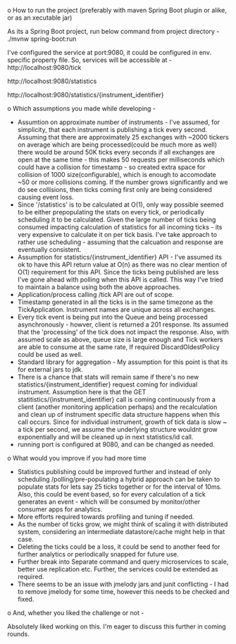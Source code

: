 o How to run the project (preferably with maven Spring Boot plugin or alike, or as an xecutable jar)

As its a Spring Boot project, run below command from project directory  -
./mvnw spring-boot:run

I've configured the service at port:9080, it could be configured in env. specific property file. So, services will be accessible at -
http://localhost:9080/tick

http://localhost:9080/statistics

http://localhost:9080/statistics/{instrument_identifier}

o Which assumptions you made while developing - 
- Assumtion on approximate number of instruments - I've assumed, for simplicity, that each instrument is publishing a tick every second. Assuming that there are approximately 25 exchanges with ~2000 tickers on average which are being processed(could be much more as well) there would be around 50K ticks every seconds if all exchanges are open at the same time - this makes 50 requests per milliseconds which could have a collision for timestamp - so created extra space for collision of 1000 size(configurable), which is enough to accomodate ~50 or more collisions coming. If the number grows significantly and we do see collisions, then ticks coming first only are being considered causing event loss.
- Since '/statistics' is to be calculated at O(1), only way possible seemed to be either prepopulating the stats on every tick, or periodically scheduling it to be calculated. Given the large number of ticks being consumed impacting calculation of statistics for all incoming ticks - its very expensive to calculate it on per tick basis. I've take approach to rather use scheduling - assuming that the calcuation and response are eventually consistent.
- Assumption for statistics/{instrument_identifier} API - I've assumed its ok to have this API return value at O(n) as there was no clear mention of O(1) requirement for this API. Since the ticks being published are less I've gone ahead with polling when this API is called. This way I've tried to maintain a balance using both the above approaches.
- Application/process calling /tick API are out of scope.
- Timestamp generated in all the ticks is in the same timezone as the TickApplication. Instrument names are unique across all exchanges.
- Every tick event is being put into the Queue and being processed asynchronously - howver, client is returned a 201 response. Its assumed that the 'processing' of the tick does not impact the response. Also, with assumed scale as above, queue size is large enough and Tick workers are able to consume at the same rate, If required DiscardOldestPolicy could be used as well.
- Standard library for aggregation - My assumption for this point is that its for external jars to jdk.
- There is a chance that stats will remain same if there's no new statistics/{instrument_identifier} request coming for individual instrument. Assumption here is that the GET statitistics/{instrument_identifier} call is coming continuously from a client (another monitoring application perhaps) and the recalculation and clean up of instrument specific data structure happens when this call occurs. Since for individual instrument, growth of tick data is slow ~ a tick per second, we assume the underlying structure wouldnt grow exponentially and will be cleaned up in next statistics/id call.
- running port is configured at 9080, and can be changed as needed.

o What would you improve if you had more time
- Statistics publishing could be improved further and instead of only scheduling /polling/pre-populating a hybrid approach can be taken to populate stats for lets say 25 ticks together or for the interval of 10ms. Also, this could be event based, so for every calculation of a tick generates an event - which will be consumed by monitor/other consumer apps for analytics.
- More efforts required towards profiling and tuning if needed.
- As the number of ticks grow, we might think of scaling it with distributed system, considering an intermediate datastore/cache might help in that case.
- Deleting the ticks could be a loss, it could be send to another feed for further analytics or periodically snapped for future use.
- Further break into Separate command and query microservices to scale, better use replication etc. Further, the services could be extended as required.
- There seems to be an issue with jmelody jars and junit conflicting - I had to remove jmelody for some time, however this needs to be checked and fixed.

o And, whether you liked the challenge or not - 

Absolutely liked working on this. I'm eager to discuss this further in coming rounds.
